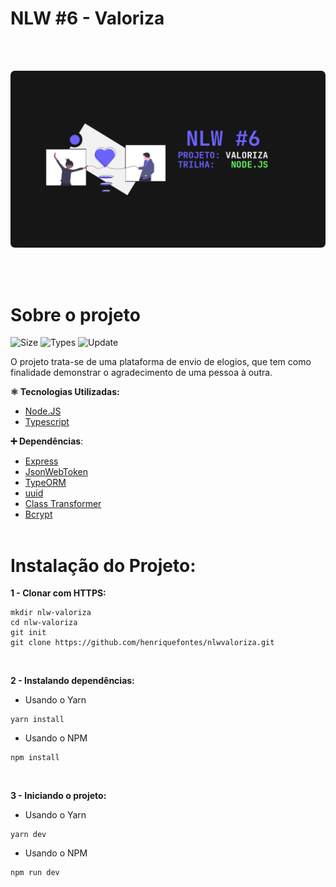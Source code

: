 # NLW #6 - Valoriza

<br><br>

<p align="center">
  <img src="banner.png" style="border-radius: 7px">
</p>

<br><br>

# Sobre o projeto

![Size](https://img.shields.io/github/repo-size/henriquefontes/nlwvaloriza?color=6c63ff) 
![Types](https://img.shields.io/npm/types/typescript?color=6c63ff)
![Update](https://img.shields.io/github/last-commit/henriquefontes/nlwvaloriza?color=6c63ff)

O projeto trata-se de uma plataforma de envio de elogios, que tem como finalidade demonstrar o agradecimento de uma pessoa à outra.

**⚛️ Tecnologias Utilizadas:**

- [Node.JS](https://nodejs.org/)
- [Typescript](https://www.typescriptlang.org)

**➕ Dependências**:

- [Express](expressjs.com)
- [JsonWebToken](https://jwt.io)
- [TypeORM](https://typeorm.io)
- [uuid](https://github.com/uuidjs/uuid)
- [Class Transformer](https://github.com/typestack/class-transformer)
- [Bcrypt](https://github.com/kelektiv/node.bcrypt.js/)
<br><br>

# Instalação do Projeto:

**1 - Clonar com HTTPS:**
<br>

```
mkdir nlw-valoriza
cd nlw-valoriza
git init
git clone https://github.com/henriquefontes/nlwvaloriza.git
```
<br>

**2 - Instalando dependências:**
- Usando o Yarn

```
yarn install
```
- Usando o NPM

```
npm install
```
<br>

**3 - Iniciando o projeto:**

- Usando o Yarn

```
yarn dev
```
- Usando o NPM

```
npm run dev
```
<br>

